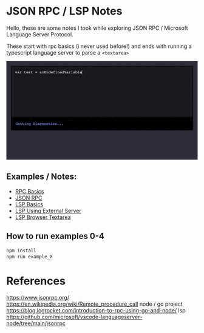 # JSON RPC / LSP Notes

Hello, these are some notes I took while exploring JSON RPC / Microsoft Language Server Protocol.

These start with rpc basics (i never used before!) and ends with running a typescript language server to parse a `<textarea>`

![A example lsp textarea app](./example-lsp.gif)

## Examples / Notes:

- [RPC Basics](./notes/0_rpc.md)
- [JSON RPC](./notes/1_json_rpc.md)
- [LSP Basics](./notes/2_lsp.md)
- [LSP Using External Server](./notes/3_lsp_external.md)
- [LSP Browser Textarea](./notes/4_lsp_textarea.md)



## How to run examples 0-4

```
npm install
npm run example_X
```


# References
https://www.jsonrpc.org/
https://en.wikipedia.org/wiki/Remote_procedure_call
node / go project https://blog.logrocket.com/introduction-to-rpc-using-go-and-node/
lsp https://github.com/microsoft/vscode-languageserver-node/tree/main/jsonrpc
